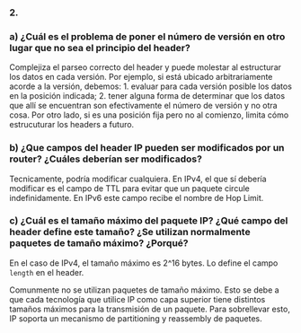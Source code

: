 ### 2.

### a) ¿Cuál es el problema de poner el número de versión en otro lugar que no sea el principio del header?

Complejiza el parseo correcto del header y puede molestar al estructurar los datos en cada versión. Por ejemplo, si está ubicado arbitrariamente acorde a la versión, debemos: 1. evaluar para cada versión posible los datos en la posición indicada; 2. tener alguna forma de determinar que los datos que allí se encuentran son efectivamente el número de versión y no otra cosa. Por otro lado, si es una posición fija pero no al comienzo, limita cómo estrucuturar los headers a futuro. 

### b) ¿Que campos del header IP pueden ser modificados por un router? ¿Cuáles deberían ser modificados?

Tecnicamente, podría modificar cualquiera. En IPv4, el que sí debería modificar es el campo de TTL para evitar que un paquete circule indefinidamente. En IPv6 este campo recibe el nombre de Hop Limit.

### c) ¿Cuál es el tamaño máximo del paquete IP? ¿Qué campo del header define este tamaño? ¿Se utilizan normalmente paquetes de tamaño máximo? ¿Porqué?

En el caso de IPv4, el tamaño máximo es 2^16 bytes. Lo define el campo `length` en el header. 

Comunmente no se utilizan paquetes de tamaño máximo. Esto se debe a que cada tecnología que utilice IP como capa superior tiene distintos tamaños máximos para la transmisión de un paquete. Para sobrellevar esto, IP soporta un mecanismo de partitioning y reassembly de paquetes. 